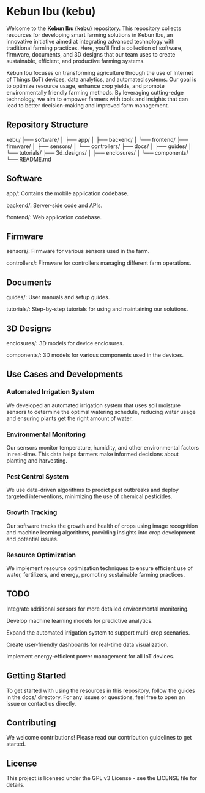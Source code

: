 # Kebun Ibu (kebu)

Welcome to the **Kebun Ibu (kebu)** repository. This repository collects resources for developing smart farming solutions in Kebun Ibu, an innovative initiative aimed at integrating advanced technology with traditional farming practices. Here, you'll find a collection of software, firmware, documents, and 3D designs that our team uses to create sustainable, efficient, and productive farming systems.

Kebun Ibu focuses on transforming agriculture through the use of Internet of Things (IoT) devices, data analytics, and automated systems. Our goal is to optimize resource usage, enhance crop yields, and promote environmentally friendly farming methods. By leveraging cutting-edge technology, we aim to empower farmers with tools and insights that can lead to better decision-making and improved farm management.

## Repository Structure

kebu/
├── software/
│   ├── app/
│   ├── backend/
│   └── frontend/
├── firmware/
│   ├── sensors/
│   └── controllers/
├── docs/
│   ├── guides/
│   └── tutorials/
├── 3d_designs/
│   ├── enclosures/
│   └── components/
└── README.md

## Software
app/: Contains the mobile application codebase.

backend/: Server-side code and APIs.

frontend/: Web application codebase.

## Firmware
sensors/: Firmware for various sensors used in the farm.

controllers/: Firmware for controllers managing different farm operations.

## Documents
guides/: User manuals and setup guides.

tutorials/: Step-by-step tutorials for using and maintaining our solutions.

## 3D Designs
enclosures/: 3D models for device enclosures.

components/: 3D models for various components used in the devices.

## Use Cases and Developments
### Automated Irrigation System

We developed an automated irrigation system that uses soil moisture sensors to determine the optimal watering schedule, reducing water usage and ensuring plants get the right amount of water.

### Environmental Monitoring

Our sensors monitor temperature, humidity, and other environmental factors in real-time. This data helps farmers make informed decisions about planting and harvesting.

### Pest Control System

We use data-driven algorithms to predict pest outbreaks and deploy targeted interventions, minimizing the use of chemical pesticides.

### Growth Tracking

Our software tracks the growth and health of crops using image recognition and machine learning algorithms, providing insights into crop development and potential issues.

### Resource Optimization

We implement resource optimization techniques to ensure efficient use of water, fertilizers, and energy, promoting sustainable farming practices.

## TODO
Integrate additional sensors for more detailed environmental monitoring.

Develop machine learning models for predictive analytics.

Expand the automated irrigation system to support multi-crop scenarios.

Create user-friendly dashboards for real-time data visualization.

Implement energy-efficient power management for all IoT devices.

## Getting Started
To get started with using the resources in this repository, follow the guides in the docs/ directory. For any issues or questions, feel free to open an issue or contact us directly.

## Contributing
We welcome contributions! Please read our contribution guidelines to get started.

## License
This project is licensed under the GPL v3 License - see the LICENSE file for details.
